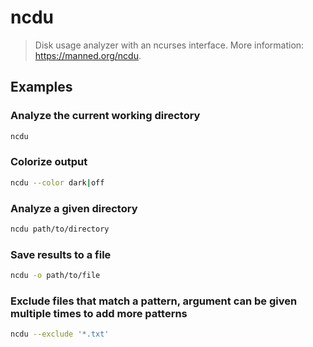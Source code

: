 # ncdu

> Disk usage analyzer with an ncurses interface. More information: <https://manned.org/ncdu>.

## Examples

### Analyze the current working directory

```bash
ncdu
```

### Colorize output

```bash
ncdu --color dark|off
```

### Analyze a given directory

```bash
ncdu path/to/directory
```

### Save results to a file

```bash
ncdu -o path/to/file
```

### Exclude files that match a pattern, argument can be given multiple times to add more patterns

```bash
ncdu --exclude '*.txt'
```
